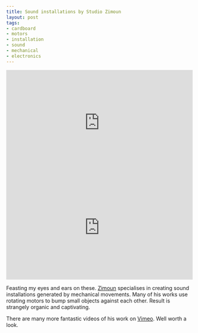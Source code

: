 ```yaml
---
title: Sound installations by Studio Zimoun
layout: post
tags:
- cardboard
- motors
- installation
- sound
- mechanical
- electronics
---
```

<iframe src="http://player.vimeo.com/video/23574715?title=0&amp;byline=0&amp;portrait=0&amp;color=ffffff" width="500" height="281" frameborder="0"></iframe>

<iframe src="http://player.vimeo.com/video/24262931?title=0&amp;byline=0&amp;portrait=0&amp;color=ffffff" width="500" height="281" frameborder="0"></iframe>


Feasting my eyes and ears on these. [Zimoun][2] specialises in creating sound installations generated by mechanical movements. Many of his works use rotating motors to bump small objects against each other. Result is strangely organic and captivating. 

There are many more fantastic videos of his work on [Vimeo][1]. Well worth a look.

[1]: http://vimeo.com/zimoun
[2]: http://zimoun.ch